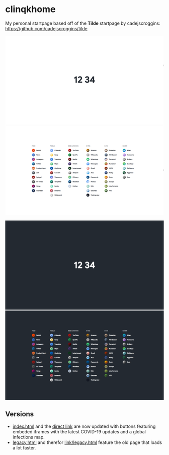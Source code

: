# clinqkhome
My personal startpage based off of the **Tilde** startpage by cadejscroggins: https://github.com/cadejscroggins/tilde

![Light Mode](/screenshot3.png) ![Sites Light Mode](/screenshot4.png)

![Dark Mode](/screenshot1.png) ![Sites Dark Mode](/screenshot2.png)

## Versions
* [index.html](/index.html) and the [direct link](https://clinqkhome.now.sh/) are now updated with buttons featuring embeded iframes with the latest COVID-19 updates and a global infections map.
* [legacy.html](/legacy.html) and therefor [link/legacy.html](https://clinqkhome.now.sh/legacy.html) feature the old page that loads a lot faster.
